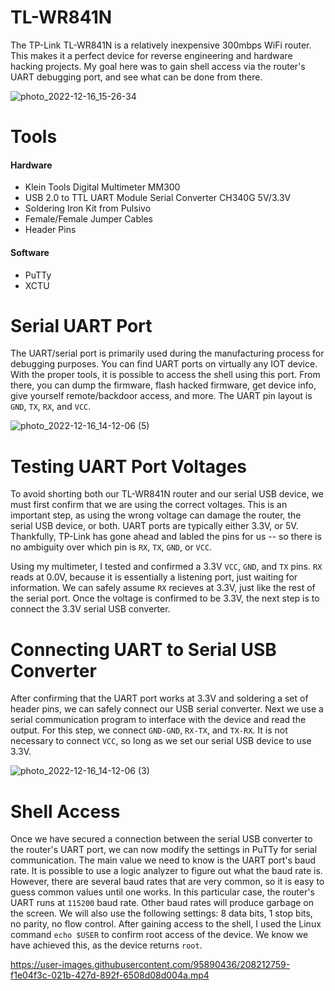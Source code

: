 # TL-WR841N
The TP-Link TL-WR841N is a relatively inexpensive 300mbps WiFi router. This makes it a perfect device for reverse engineering and hardware hacking projects. My goal here was to gain shell access via the router's UART debugging port, and see what can be done from there.

![photo_2022-12-16_15-26-34](https://user-images.githubusercontent.com/95890436/208206724-dc6ea069-f0d3-42e3-a3aa-e40ebf6da23d.jpg)
# Tools
#### Hardware
- Klein Tools Digital Multimeter MM300
- USB 2.0 to TTL UART Module Serial Converter CH340G 5V/3.3V
- Soldering Iron Kit from Pulsivo
- Female/Female Jumper Cables
- Header Pins
#### Software
- PuTTy
- XCTU
# Serial UART Port
The UART/serial port is primarily used during the manufacturing process for debugging purposes. You can find UART ports on virtually any IOT device. With the proper tools, it is possible to access the shell using this port. From there, you can dump the firmware, flash hacked firmware, get device info, give yourself remote/backdoor access, and more. The UART pin layout is ```GND```, ```TX```, ```RX```, and ```VCC```.

![photo_2022-12-16_14-12-06 (5)](https://user-images.githubusercontent.com/95890436/208197839-11598118-c562-45e7-9051-d94d1c914e86.jpg)
# Testing UART Port Voltages
To avoid shorting both our TL-WR841N router and our serial USB device, we must first confirm that we are using the correct voltages. This is an important step, as using the wrong voltage can damage the router, the serial USB device, or both. UART ports are typically either 3.3V, or 5V. Thankfully, TP-Link has gone ahead and labled the pins for us -- so there is no ambiguity over which pin is ```RX```, ```TX```, ```GND```, or ```VCC```.

Using my multimeter, I tested and confirmed a 3.3V ```VCC```, ```GND```, and ```TX``` pins. ```RX``` reads at 0.0V, because it is essentially a listening port, just waiting for information. We can safely assume ```RX``` recieves at 3.3V, just like the rest of the serial port. Once the voltage is confirmed to be 3.3V, the next step is to connect the 3.3V serial USB converter.

# Connecting UART to Serial USB Converter
After confirming that the UART port works at 3.3V and soldering a set of header pins, we can safely connect our USB serial converter. Next we use a serial communication program to interface with the device and read the output. For this step, we connect ```GND-GND```, ```RX-TX```, and ```TX-RX```. It is not necessary to connect ```VCC```, so long as we set our serial USB device to use 3.3V.

![photo_2022-12-16_14-12-06 (3)](https://user-images.githubusercontent.com/95890436/208198729-9004ca52-7f22-4dff-9c04-627a84ff9245.jpg)

# Shell Access
Once we have secured a connection between the serial USB converter to the router's UART port, we can now modify the settings in PuTTy for serial communication. The main value we need to know is the UART port's baud rate. It is possible to use a logic analyzer to figure out what the baud rate is. However, there are several baud rates that are very common, so it is easy to guess common values until one works. In this particular case, the router's UART runs at ```115200``` baud rate. Other baud rates will produce garbage on the screen. We will also use the following settings: 8 data bits, 1 stop bits, no parity, no flow control. After gaining access to the shell, I used the Linux command ```echo $USER``` to confirm root access of the device. We know we have achieved this, as the device returns ```root```.

https://user-images.githubusercontent.com/95890436/208212759-f1e04f3c-021b-427d-892f-6508d08d004a.mp4
